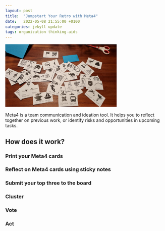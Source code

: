 ```yaml
---
layout: post
title:  "Jumpstart Your Retro with Meta4"
date:   2022-05-08 21:55:00 +0100
categories: jekyll update
tags: organization thinking-aids
---
```


<a href="/assets/meta4cards.pdf" download="meta4cards">
  <img src="/assets/images/meta4cards.jpeg" alt="meta4" width="70%">
</a>

Meta4 is a team communication and ideation tool. It helps you to reflect together on previous work, or identify risks and opportunities in upcoming tasks.

## How does it work?
### Print your Meta4 cards
### Reflect on Meta4 cards using sticky notes
### Submit your top three to the board
### Cluster
### Vote
### Act
